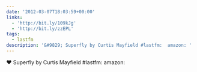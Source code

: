 ```yaml
---
date: '2012-03-07T18:03:59+00:00'
links:
  - 'http://bit.ly/109kJg'
  - 'http://bit.ly/zzEPL'
tags:
  - lastfm
description: '&#9829; Superfly by Curtis Mayfield #lastfm:  amazon: '
---
```

&#9829; Superfly by Curtis Mayfield #lastfm:  amazon: 
